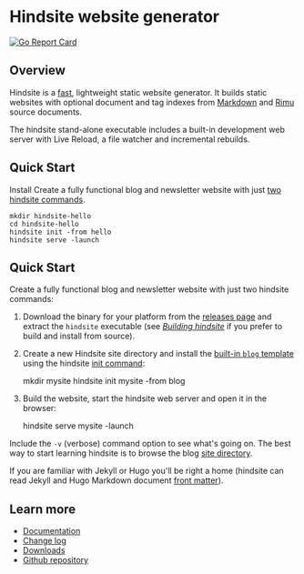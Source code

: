 # Hindsite website generator

[![Go Report Card](https://goreportcard.com/badge/github.com/srackham/hindsite)](https://goreportcard.com/report/github.com/srackham/hindsite)


## Overview
Hindsite is a
[fast](https://srackham.github.io/hindsite/faq.html#how-fast-is-hindsite),
lightweight static website generator. It builds static websites with optional
document and tag indexes from [Markdown](https://en.wikipedia.org/wiki/Markdown)
and [Rimu](https://github.com/srackham/rimu) source documents.

The hindsite stand-alone executable includes a built-in development web server
with Live Reload, a file watcher and incremental rebuilds.

## Quick Start
Install 
Create a fully functional blog and newsletter website with just [two hindsite
commands](https://srackham.github.io/hindsite/#quick-start).

```
mkdir hindsite-hello
cd hindsite-hello
hindsite init -from hello
hindsite serve -launch
```


## Quick Start
Create a fully functional blog and newsletter website with just two hindsite
commands:

1. Download the binary for your platform from the [releases
   page](https://github.com/srackham/hindsite/releases) and extract the
   `hindsite` executable (see [_Building hindsite_](https://srackham.github.io/hindsite/#building-hindsite) if you
   prefer to build and install from source).

2. Create a new Hindsite site directory and install the [built-in `blog`
   template]({hindsite-github}/tree/master/site/builtin/blog/template)
   using the hindsite [init command](#init-command):

    mkdir mysite
    hindsite init mysite -from blog

3. Build the website, start the hindsite web server and open it in the browser:

    hindsite serve mysite -launch

Include the `-v` (verbose) command option to see what's going on. The best way
to start learning hindsite is to browse the blog [site directory](#sites).

If you are familiar with Jekyll or Hugo you'll be right a home (hindsite can
read Jekyll and Hugo Markdown document [front matter](#front-matter)).

## Learn more
- [Documentation](https://srackham.github.io/hindsite)
- [Change log](https://srackham.github.io/hindsite/changelog.html)
- [Downloads](https://github.com/srackham/hindsite/releases)
- [Github repository](https://github.com/srackham/hindsite)